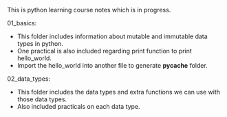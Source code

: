 This is python learning course notes which is in progress.

01_basics: 
- This folder includes information about mutable and immutable data types in python.
- One practical is also included regarding print function to print hello_world.
- Import the hello_world into another file to generate __pycache__ folder.

02_data_types:
- This folder includes the data types and extra functions we can use with those data types.
- Also included practicals on each data type.
